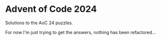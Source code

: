 # Advent of Code 2024
Solutions to the AoC 24 puzzles.

For now I'm just trying to get the answers, nothing has been refactored...
